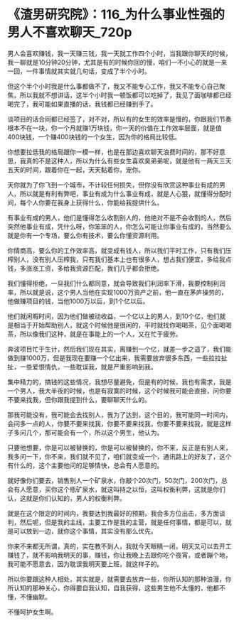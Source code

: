 # 《渣男研究院》：116_为什么事业性强的男人不喜欢聊天_720p

男人会喜欢赚钱，我一天赚三钱，我一天就工作四个小时，当我跟你聊天的时候，我一聊就是10分钟20分钟，尤其是有的时候你回的慢，咱们一不小心的就是一来一回，一件事情就其实就几句话，变成了半个小时。

但这个半个小时我是什么事都做不了，我又不能专心工作，我又不能专心自己聚焦，所以我就不想讲话，这半个小时我一顿饭都可以吃掉了，我见了面咖啡都已经喝完了，我可能如果直播的话，我钱都已经赚到手了。

谈项目的话合同都已经签了，对不对，所以有的女生的效率是慢的，你跟我们节奏根本不在一块，你一个月就赚1万块钱，你一天的价值在工作效率层面，就是值400块钱，一个赚400块钱的一个女生，因为你的格局比较低。

你想要拉低我的格局跟你一模一样，也是在那边喜欢聊天浪费时间的，那不好意思，我真的不是这种人，所以为什么有些女生喜欢臭弟弟呢，就是他有一两天三天五天的时间，跟着你在一起，天天黏着你，宠你。

天你就为了你飞到一个城市，不计较任何损失，但你没有欣赏这种事业有成的男人，所以就是有利有弊吧，事业有成为什么事业有成，就是人心狠，就懂得分配时间，每个人你要在我身上获得什么，你能给我提供什么。

有事业有成的男人，他们是懂得怎么收割别人的，他绝对不是不会收割的人，然后突然他事业有成，凭什么呀，你笨笨的人，你怎么可能让你事业有成的，当然要么就是你有一个专场，要么你有技术，要么你懂资源利用。

你情商高，要么你的工作效率高，就变成有钱人，所以我们平时工作，只有我们压榨别人，没有别人压榨我，只有我们基本上也有很多人，想占我们便宜，多给我点钱，多涨涨工资，多给我资源匹配，我们几乎都会拒绝。

我们懂得拒绝，一旦我们什么都同意，就会导致我们利润率下滑，我要控制利润率，所以就是说，这个男人当他在实现1000万资产之前，他一直在茅庐操劳的，他做赚项目的钱，当他1000万以后，到1个亿以后。

他们就闲暇时间，因为他们做被动收益，一个亿以上的男人，到10个亿，他们就是相当于开始帮助别人，就这个时候他是很闲的，平时就找你喝喝茶，见个面喝喝茶，所以像我们这种，就是在事能上的一个人，又在忙于疲劳。

奔波项目忙于生计，然后我们现在其实，离赚到一个亿，就差一步之遥了，我们能做到赚1000万，但是我现在要赚一个亿出来，我需要放弃很多东西，一些拉拉扯扯，一些爱恨情仇，一些耽误我，就是严重影响到我。

集中精力的，搞钱的这些情况，我想尽量避免，但是有的时候，我也有需求，我是一个男人，我大半夜的时候，也是有寂寞的时候，这个时候我可能会直接，问你要不要来找我，但你跟我提到什么，要聊聊天什么的。

那我可能没有，我可能会去找别人，我为了达到，这个目的，我可能同一时间内，会问多一点的人，你要不要来找我，你要不要来找我，你要不要来找我，就是这样子多问几个，那可能会有一个，所以这个男生，他认为。

只要他想要，你是可以被替换的，你是可以被替换的，你不来，反正是有别人来，我多问一下，你不来，我们就不见了，咱们就变成一个，通讯路上的好友了，这个有什么的，这个主要他问的足够情快，总会有人愿意的。

就好像你们要去，销售别人一个矿泉水，你敲个20次门，50次门，200次门，总会有人愿意，买你这个瓶矿泉水，就这叫持之以恒，这叫权衡利弊，这就是你们认，这就是你们认知的，男人的权衡利弊。

就是在这个限定的时间内，我要达到我最好的预期，我会多方位出击，多方面谈判，然后呢，但是我的主线，主要工作是我的主营，就是任何事情，都是可以，就是可以放到一边，就你这个事情，其实没有那么优先。

你来不来都无所谓，真的，实在教不到人，我就今天眼睛一闭，明天又可以去开工赚钱了，就不影响我明天的事，赚钱，你让我晚上去跟你吃个夜宵，或者蹦个地，我可能不愿意去，因为耽误我明天要上班，就这样子的。

所以你要跟这种人相处，其实就是，就需要去放弃一些，你所认知的那种浪漫，你所认知的那种关心，你得要自我认知，自我获得，这些男生他不太懂的，他都不懂，不懂幽默。

不懂呵护女生啊。